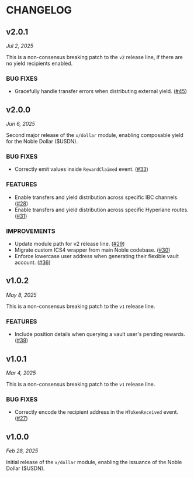 # CHANGELOG

## v2.0.1

*Jul 2, 2025*

This is a non-consensus breaking patch to the `v2` release line, if there are no yield recipients enabled.

### BUG FIXES

- Gracefully handle transfer errors when distributing external yield. ([#45](https://github.com/noble-assets/dollar/pull/45))

## v2.0.0

*Jun 6, 2025*

Second major release of the `x/dollar` module, enabling composable yield for the Noble Dollar ($USDN).

### BUG FIXES

- Correctly emit values inside `RewardClaimed` event. ([#33](https://github.com/noble-assets/dollar/pull/33))

### FEATURES

- Enable transfers and yield distribution across specific IBC channels. ([#28](https://github.com/noble-assets/dollar/pull/28))
- Enable transfers and yield distribution across specific Hyperlane routes. ([#31](https://github.com/noble-assets/dollar/pull/31))

### IMPROVEMENTS

- Update module path for v2 release line. ([#29](https://github.com/noble-assets/dollar/pull/29))
- Migrate custom ICS4 wrapper from main Noble codebase. ([#30](https://github.com/noble-assets/dollar/pull/30))
- Enforce lowercase user address when generating their flexible vault account. ([#36](https://github.com/noble-assets/dollar/pull/36))

## v1.0.2

*May 8, 2025*

This is a non-consensus breaking patch to the `v1` release line.

### FEATURES

- Include position details when querying a vault user's pending rewards. ([#39](https://github.com/noble-assets/dollar/pull/39))

## v1.0.1

*Mar 4, 2025*

This is a non-consensus breaking patch to the `v1` release line.

### BUG FIXES

- Correctly encode the recipient address in the `MTokenReceived` event. ([#27](https://github.com/noble-assets/dollar/pull/27))

## v1.0.0

*Feb 28, 2025*

Initial release of the `x/dollar` module, enabling the issuance of the Noble Dollar ($USDN).

